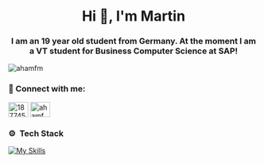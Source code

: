 <h1 align="center">Hi 👋, I'm Martin</h1>
<h3 align="center">I am an 19 year old student from Germany. At the moment I am a VT student for Business Computer Science at SAP!</h3>

<p align="left"> <img src="https://komarev.com/ghpvc/?username=ahamfm&label=Profile%20views&color=0e75b6&style=flat" alt="ahamfm" /> </p>

<h3 align="left">🔗 Connect with me:</h3>
<p align="left">
<a href="https://stackoverflow.com/users/18774539" target="blank"><img align="center" src="https://raw.githubusercontent.com/rahuldkjain/github-profile-readme-generator/master/src/images/icons/Social/stack-overflow.svg" alt="18774539" height="30" width="40" /></a>
<a href="https://www.leetcode.com/ahamfm" target="blank"><img align="center" src="https://raw.githubusercontent.com/rahuldkjain/github-profile-readme-generator/master/src/images/icons/Social/leet-code.svg" alt="ahamfm" height="30" width="40" /></a>
</p>

<h3> ⚙ &nbsp;Tech Stack</h3>

[![My Skills](https://skillicons.dev/icons?i=java,python,js,html,css,sass,react,vite,threejs,discord,linux,nginx,nodejs,express,php,mongo,mysql,firebase,postman,figma,git,github,githubactions,gitlab,md,stackoverflow,vscode,eclipse,raspberrypi,blender)](https://mosemann.de)
